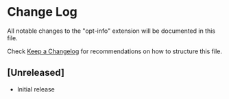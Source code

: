 # Change Log

All notable changes to the "opt-info" extension will be documented in this file.

Check [Keep a Changelog](http://keepachangelog.com/) for recommendations on how to structure this file.

## [Unreleased]

- Initial release